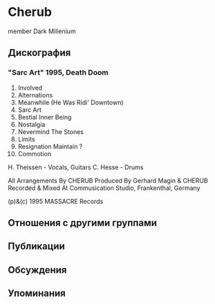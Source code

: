 # Cherub

member Dark Millenium

## Дискография

### "Sarc Art" 1995, Death Doom

1. Involved
2. Alternations
3. Meanwhile (He Was Ridi' Downtown)
4. Sarc Art
5. Bestial Inner Being
6. Nostalgia
7. Nevermind The Stones
8. Limits
9. Resignation Maintain ?
10. Commotion

 H. Theissen - Vocals, Guitars
 C. Hesse - Drums

All Arrangements By CHERUB
Produced By Gerhard Magin & CHERUB
Recorded & Mixed At Commusication Studio, Frankenthal, Germany

(p)&(c) 1995 MASSACRE Records


## Отношения с другими группами


## Публикации


## Обсуждения


## Упоминания

